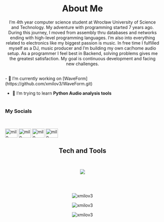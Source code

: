 <h1 align="center">About Me</h1>
<p align="center">I’m 4th year computer science student at Wrocław University of Science and Technology. My adventure with programming started 7 years ago. During this journey, I moved from assembly thru databases and networks ending with high-level programming languages. I’m also into everything related to electronics like my biggest passion is music. In free time I fulfilled myself as a DJ, music producer and I’m building my own car/home audio setup. As a programmer I feel best in Backend, solving problems gives me the greatest satisfaction. My goal is continuous development and facing new challenges.</p>
<br>
- 🔭 I’m currently working on [WaveForm](https://github.com/xmilov3/WaveForm.git)

- 🌱 I’m trying to learn **Python Audio analysis tools**
<br><br>
<h3 align="left">My Socials</h3><br>
<p align="left">
<a href="https://www.linkedin.com/in/bartosz-m-38a7082a4/" target="blank"><img align="center" margin-right="10px" src="https://raw.githubusercontent.com/rahuldkjain/github-profile-readme-generator/master/src/images/icons/Social/linked-in-alt.svg" alt="milo" height="30" width="40" /></a>
<a href="https://www.youtube.com/@MiLo-fq5zw" target="blank"><img align="center" margin-right="10px" src="https://raw.githubusercontent.com/rahuldkjain/github-profile-readme-generator/master/src/images/icons/Social/youtube.svg" alt="milo" height="30" width="40" /></a>
<a href="https://open.spotify.com/artist/544k0XEMshlOLnAYQYBB3j" target="blank"><img align="center" margin-right="10px" src="https://img.shields.io/badge/Spotify-1ED760?&style=for-the-badge&logo=spotify&logoColor=white" alt="milo" height="30" width="40" /></a>
<a href="https://soundcloud.com/miloiswavy" target="blank"><img align="center" margin-right="10px" src="https://img.shields.io/badge/SoundCloud-FF3300?style=for-the-badge&logo=soundcloud&logoColor=white" alt="milo" height="30" width="40" /></a>
</p>

<h2 align="center">Tech and Tools</h2><br>

<p align="center">
    <a href="https://skillicons.dev">
<img src="https://skillicons.dev/icons?i=git,py,cypress,selenium,js,php,mysql,java,maven,jenkins,docker,linux,apple,ableton" />
    </a>
</p><br><br>
<p align="center">
  <img src="https://github-readme-streak-stats.herokuapp.com/?user=xmilov3&" alt="xmilov3" />
</p>

<p align="center">
  <img src="https://github-readme-stats.vercel.app/api/top-langs?username=xmilov3&show_icons=true&locale=en&layout=compact" alt="xmilov3" />
</p>

<p align="center">
  <img src="https://github-readme-stats.vercel.app/api?username=xmilov3&show_icons=true&locale=en" alt="xmilov3" />
</p>
